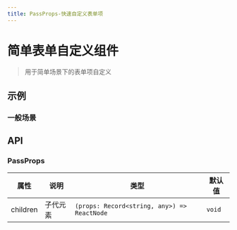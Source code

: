 ```yaml
---
title: PassProps-快速自定义表单项
---
```


# 简单表单自定义组件

> 用于简单场景下的表单项自定义

## 示例

### 一般场景

<code src="./examples/common.tsx"></code>

## API

### PassProps

|属性|说明|类型|默认值|
|---|---|---|---|
|children|子代元素|`(props: Record<string, any>) => ReactNode`|`void`|
